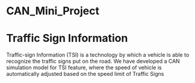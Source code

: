 # CAN_Mini_Project
# Traffic Sign Information

Traffic-sign Information (TSI) is a technology by which a vehicle is able to recognize the traffic signs put on the road. We have developed a CAN simulation model for TSI feature, where the speed of vehicle is automatically adjusted based on the speed limit of Traffic Signs 
